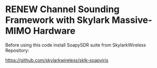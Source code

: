 # RENEW Channel Sounding Framework with Skylark Massive-MIMO Hardware

Before using this code install SoapySDR suite from SkylarkWireless Repository:

https://github.com/skylarkwireless/sklk-soapyiris
